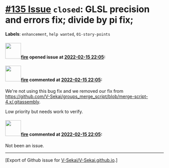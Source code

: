 # [\#135 Issue](https://github.com/V-Sekai/V-Sekai.github.io/issues/135) `closed`: GLSL precision and errors fix; divide by pi fix;
**Labels**: `enhancement`, `help wanted`, `01-story-points`


#### <img src="https://avatars.githubusercontent.com/u/32321?u=c2e06a3d2b49a467aa907e54aa259516440267cc&v=4" width="50">[fire](https://github.com/fire) opened issue at [2022-02-15 22:05](https://github.com/V-Sekai/V-Sekai.github.io/issues/135):



#### <img src="https://avatars.githubusercontent.com/u/32321?u=c2e06a3d2b49a467aa907e54aa259516440267cc&v=4" width="50">[fire](https://github.com/fire) commented at [2022-02-15 22:05](https://github.com/V-Sekai/V-Sekai.github.io/issues/135#issuecomment-1040940843):

We're not using this bug fix and we removed our fix from https://github.com/V-Sekai/groups_merge_script/blob/merge-script-4.x/.gitassembly.

Low priority but needs work to verify.

#### <img src="https://avatars.githubusercontent.com/u/32321?u=c2e06a3d2b49a467aa907e54aa259516440267cc&v=4" width="50">[fire](https://github.com/fire) commented at [2022-02-15 22:05](https://github.com/V-Sekai/V-Sekai.github.io/issues/135#issuecomment-1107842430):

Not been an issue.


-------------------------------------------------------------------------------



[Export of Github issue for [V-Sekai/V-Sekai.github.io](https://github.com/V-Sekai/V-Sekai.github.io).]
